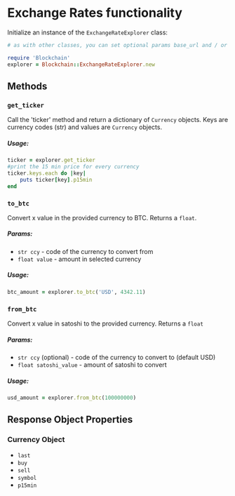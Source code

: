 # Exchange Rates functionality

Initialize an instance of the `ExchangeRateExplorer` class:

```ruby
# as with other classes, you can set optional params base_url and / or api_code

require 'Blockchain'
explorer = Blockchain::ExchangeRateExplorer.new
```

## Methods

### `get_ticker`
Call the 'ticker' method and return a dictionary of `Currency` objects. Keys are currency codes (str) and values are `Currency` objects.

##### Usage:
```ruby
ticker = explorer.get_ticker
#print the 15 min price for every currency
ticker.keys.each do |key|
	puts ticker[key].p15min
end
```

### `to_btc`
Convert x value in the provided currency to BTC. Returns a `float`.

##### Params:
* `str ccy` - code of the currency to convert from
* `float value` - amount in selected currency

##### Usage:
```ruby
btc_amount = explorer.to_btc('USD', 4342.11)
```

### `from_btc`
Convert x value in satoshi to the provided currency. Returns a `float`

##### Params:
* `str ccy` (optional) - code of the currency to convert to (default USD)
* `float satoshi_value` - amount of satoshi to convert

##### Usage:
```ruby
usd_amount = explorer.from_btc(100000000)
```

## Response Object Properties

### Currency Object
* `last`
* `buy`
* `sell`
* `symbol`
* `p15min`